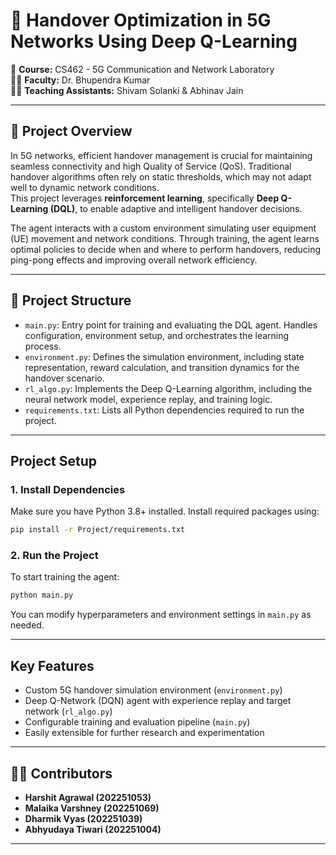 
# 📡 Handover Optimization in 5G Networks Using Deep Q-Learning

🧾 **Course:** CS462 - 5G Communication and Network Laboratory  
👨‍🏫 **Faculty:** Dr. Bhupendra Kumar  
🧑‍🏫 **Teaching Assistants:** Shivam Solanki & Abhinav Jain

---

## 📘 Project Overview

In 5G networks, efficient handover management is crucial for maintaining seamless connectivity and high Quality of Service (QoS). Traditional handover algorithms often rely on static thresholds, which may not adapt well to dynamic network conditions.  
This project leverages **reinforcement learning**, specifically **Deep Q-Learning (DQL)**, to enable adaptive and intelligent handover decisions.

The agent interacts with a custom environment simulating user equipment (UE) movement and network conditions. Through training, the agent learns optimal policies to decide when and where to perform handovers, reducing ping-pong effects and improving overall network efficiency.

---

## 📂 Project Structure

- `main.py`: Entry point for training and evaluating the DQL agent. Handles configuration, environment setup, and orchestrates the learning process.
- `environment.py`: Defines the simulation environment, including state representation, reward calculation, and transition dynamics for the handover scenario.
- `rl_algo.py`: Implements the Deep Q-Learning algorithm, including the neural network model, experience replay, and training logic.
- `requirements.txt`: Lists all Python dependencies required to run the project.

---

## Project Setup

### 1. Install Dependencies

Make sure you have Python 3.8+ installed. Install required packages using:

```bash
pip install -r Project/requirements.txt
```

### 2. Run the Project

To start training the agent:

```bash
python main.py
```

You can modify hyperparameters and environment settings in `main.py` as needed.

---

## Key Features

- Custom 5G handover simulation environment (`environment.py`)
- Deep Q-Network (DQN) agent with experience replay and target network (`rl_algo.py`)
- Configurable training and evaluation pipeline (`main.py`)
- Easily extensible for further research and experimentation

---


## 🙋‍♂️ Contributors

- **Harshit Agrawal (202251053)**
- **Malaika Varshney (202251069)**
- **Dharmik Vyas (202251039)**
- **Abhyudaya Tiwari (202251004)**

---